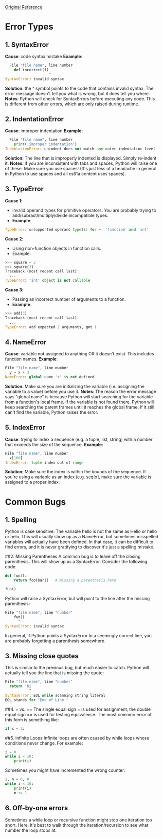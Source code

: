 [Original Reference](https://cs61a.org/articles/debugging/#common-bugs)
# Error Types
## 1. SyntaxError
**Cause**: code syntax mistake
**Example**:

```python
  File "file name", line number
    def incorrect(f)
                    ^
SyntaxError: invalid syntax
```
**Solution**: the ^ symbol points to the code that contains invalid syntax. The error message doesn't tell you what is wrong, but it does tell you where.
**Notes**: Python will check for SyntaxErrors before executing any code. This is different from other errors, which are only raised during runtime.

## 2. IndentationError
**Cause**: improper indentation
**Example**:
```python
  File "file name", line number
    print('improper indentation')
IndentationError: unindent does not match any outer indentation level
```
**Solution**: The line that is improperly indented is displayed. Simply re-indent it.
**Notes**: If you are inconsistent with tabs and spaces, Python will raise one of these. Make sure you use spaces! (It's just less of a headache in general in Python to use spaces and all cs61a content uses spaces).

## 3. TypeError
**Cause 1**:

- Invalid operand types for primitive operators. You are probably trying to add/subract/multiply/divide incompatible types.
- **Example**:
```python
TypeError: unsupported operand type(s) for +: 'function' and 'int'
```

**Cause 2**:

- Using non-function objects in function calls.
- Example:
```python
>>> square = 3
>>> square(3)
Traceback (most recent call last):
  ...
TypeError: 'int' object is not callable
```
**Cause 3**:

- Passing an incorrect number of arguments to a function.
- **Example**:
```python
>>> add(3)
Traceback (most recent call last):
  ...
TypeError: add expected 2 arguments, got 1
```

## 4. NameError
**Cause**: variable not assigned to anything OR it doesn't exist. This includes function names.
**Example**:

```python
File "file name", line number
  y = x + 3
NameError: global name 'x' is not defined
```
**Solution**: Make sure you are initializing the variable (i.e. assigning the variable to a value) before you use it.
**Notes**: The reason the error message says "global name" is because Python will start searching for the variable from a function's local frame. If the variable is not found there, Python will keep searching the parent frames until it reaches the global frame. If it still can't find the variable, Python raises the error.

## 5. IndexError
**Cause**: trying to index a sequence (e.g. a tuple, list, string) with a number that exceeds the size of the sequence.
**Example**:

```python
File "file name", line number
  x[100]
IndexError: tuple index out of range
```

**Solution**: Make sure the index is within the bounds of the sequence. If you're using a variable as an index (e.g. seq[x], make sure the variable is assigned to a proper index.

# Common Bugs
## 1. Spelling
Python is case sensitive. The variable hello is not the same as Hello or hello or helo. This will usually show up as a NameError, but sometimes misspelled variables will actually have been defined. In that case, it can be difficult to find errors, and it is never gratifying to discover it's just a spelling mistake.

##2. Missing Parentheses
A common bug is to leave off the closing parenthesis. This will show up as a SyntaxError. Consider the following code:
```python
def fun():
    return foo(bar()   # missing a parenthesis here

fun()
```
Python will raise a SyntaxError, but will point to the line after the missing parenthesis:
```python
File "file name", line "number"
    fun()
      ^
SyntaxError: invalid syntax
```
In general, if Python points a SyntaxError to a seemingly correct line, you are probably forgetting a parenthesis somewhere.

## 3. Missing close quotes
This is similar to the previous bug, but much easier to catch. Python will actually tell you the line that is missing the quote:
```python
File "file name", line "number"
  return 'hi
           ^
SyntaxError: EOL while scanning string literal
EOL stands for "End of Line."
```
##4. = vs. ==
The single equal sign = is used for assignment; the double equal sign == is used for testing equivalence. The most common error of this form is something like:

```python
if x = 3:
```

##5. Infinite Loops
Infinite loops are often caused by while loops whose conditions never change. For example:
```python
i = 0
while i < 10:
    print(i)
```
Sometimes you might have incremented the wrong counter:
```python
i, n = 0, 0
while i < 10:
    print(i)
    n += 1
```

## 6. Off-by-one errors
Sometimes a while loop or recursive function might stop one iteration too short. Here, it's best to walk through the iteration/recursion to see what number the loop stops at.
